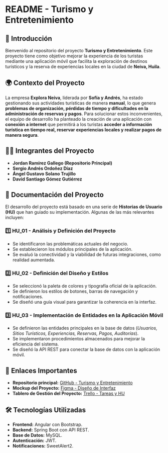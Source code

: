 # **README - Turismo y Entretenimiento**

## **📌 Introducción**
Bienvenido al repositorio del proyecto **Turismo y Entretenimiento**. Este proyecto tiene como objetivo mejorar la experiencia de los turistas mediante una aplicación móvil que facilita la exploración de destinos turísticos y la reserva de experiencias locales en la ciudad de **Neiva, Huila**.

## **🌍 Contexto del Proyecto**
La empresa **Explora Neiva**, liderada por **Sofía y Andrés**, ha estado gestionando sus actividades turísticas de manera **manual**, lo que genera **problemas de organización, pérdidas de tiempo y dificultades en la administración de reservas y pagos**. Para solucionar estos inconvenientes, el equipo de desarrollo ha planteado la creación de una aplicación con **conexión a internet** que permitirá a los turistas **acceder a información turística en tiempo real, reservar experiencias locales y realizar pagos de manera segura**.

## **👨‍💻 Integrantes del Proyecto**
- **Jordan Ramírez Gallego (Repositorio Principal)**
- **Sergio Andrés Ordoñez Díaz**
- **Ángel Gustavo Solano Trujillo**
- **David Santiago Gómez Gutiérrez**

## **📂 Documentación del Proyecto**
El desarrollo del proyecto está basado en una serie de **Historias de Usuario (HU)** que han guiado su implementación. Algunas de las más relevantes incluyen:

### **1️⃣ HU_01 - Análisis y Definición del Proyecto**
- Se identificaron las problemáticas actuales del negocio.
- Se establecieron los módulos principales de la aplicación.
- Se evaluó la conectividad y la viabilidad de futuras integraciones, como realidad aumentada.

### **2️⃣ HU_02 - Definición del Diseño y Estilos**
- Se seleccionó la paleta de colores y tipografía oficial de la aplicación.
- Se definieron los estilos de botones, barras de navegación y notificaciones.
- Se diseñó una guía visual para garantizar la coherencia en la interfaz.

### **3️⃣ HU_03 - Implementación de Entidades en la Aplicación Móvil**
- Se definieron las entidades principales en la base de datos (*Usuarios, Sitios Turísticos, Experiencias, Reservas, Pagos, Auditorías*).
- Se implementaron procedimientos almacenados para mejorar la eficiencia del sistema.
- Se diseñó la API REST para conectar la base de datos con la aplicación móvil.

## **📎 Enlaces Importantes**
- **Repositorio principal:** [GitHub - Turismo y Entretenimiento](https://github.com/JordanRG420/programacion-movil-2025-a-g1.git)
- **Mockup del Proyecto:** [Figma - Diseño de Interfaz](https://www.figma.com/proto/Qg6zyEpXDPVUEkh98hkDVG/Untitled?node-id=0-1&t=BbX5qdvBrOmgHYos-1)
- **Tablero de Gestión del Proyecto:** [Trello - Tareas y HU](https://trello.com/invite/b/67b7e2d5d9044bc5b1f023ce/ATTI3becb970c288c92c02f1c819929b6c7a1D3DA30E/turismoyentretenimiento)

## **🛠️ Tecnologías Utilizadas**
- **Frontend:** Angular con Bootstrap.
- **Backend:** Spring Boot con API REST.
- **Base de Datos:** MySQL.
- **Autenticación:** JWT.
- **Notificaciones:** SweetAlert2.


